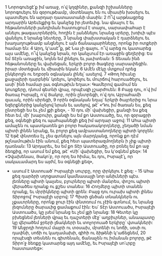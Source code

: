1 Նորոգուեցէ՛ք իմ առաջ, ո՛վ կղզիներ,
քանզի իշխանները նորոգուելու են զօրութեամբ,
մօտենալու են ու միասին խօսելու եւ պատմելու են արդար դատաստանի մասին:
2 Ո՞վ արթնացրեց արդարին Արեւելքից եւ կանչեց իր յետեւից.
նա գնալու է եւ հեթանոսների յանդիման հատուցում է տալու,
սարսափահար է անելու թագաւորներին,
հողին է յանձնելու նրանց սրերը,
խռիւի պէս վանելու է նրանց նետերը,
3 նրանց փախստական է դարձնելու
եւ խաղաղութեամբ անցնելու է այն ճանապարհները,
որոնք իր ոտքերի համար են:
4 Արդ, կ՚ասէ՞ք, թէ Նա չի գալու.
ո՞վ արեց ու կատարեց այս ամէնը,
ո՞վ կանչեց նրան, որ կանչւում էր առաջին ցեղերից:
Ես եմ Տէրն առաջին,
նոյնն եմ լինելու եւ յաւիտեան:
5 Տեսան ինձ հեթանոսները եւ վախեցան,
երկրի բոլոր ծագերը սարսափեցին.
իրար մօտեցան եւ միասին եկան:
6 Ամէն մէկը մտքում դրեց
ընկերոջն ու եղբօրն օգնական լինել՝ ասելով.
7 «Թող հիւսնը քաջալերի դարբնին՝
կռելու, կոփելու եւ մուրճով հարուածելու, եւ ասի՝
ինձ համար լաւ օգնութիւն եղաւ»:
Գամերով գամում են կուռքերը,
դնում գետնի վրայ, որպէսզի չշարժուեն:
8 Բայց դու, ո՛վ իմ ծառայ Իսրայէլ,
ո՛վ Յակոբ, որին ընտրեցի,
ո՛վ դու Աբրահամի զաւակ, որին սիրեցի,
9 որին օգնական եղայ՝
երկրի ծայրերից ու նրա եզերքներից կանչելով նրան եւ ասելով, թէ՝
«Դու իմ ծառան ես, քեզ ընտրեցի ես եւ չեմ լքի քեզ», -
10 դու մի՛ վախեցիր, քանզի ես քեզ հետ եմ,
մի՛ խաբուիր, քանզի ես եմ քո Աստուածը,
ես, որ զօրացրի քեզ,
օգնեցի քեզ ու պահպանեցի քեզ իմ արդար աջով:
11 Ահա պիտի ամաչեն ու պատկառեն քո բոլոր հակառակորդները,
չեղածի նման պիտի լինեն նրանք,
եւ բոլոր քեզ ամբաստանողները պիտի կորչեն:
12 Եթէ փնտռես էլ, չես գտնելու այն մարդկանց,
որոնք քո դէմ թշնամութիւն էին անում,
քեզ հետ պատերազմողներն ի չիք պիտի դառնան:
13 Արդարեւ, ես եմ քո Տէր Աստուածը,
որ բռնել եմ քո աջ ձեռքից,
որ ասում եմ քեզ, թէ՝
«Մի՛ վախեցիր, ես կ՚օգնեմ քեզ»:
14 «Չվախենաս, Յակո՛բ, որ որդ ես հիմա,
եւ դու, Իսրայէ՛լ, որ սակաւամարդ ես այժմ,
ես օգնեցի քեզ»,
- ասում է Աստուած՝ Իսրայէլի սուրբը, որը փրկելու է քեզ: -
15 Ահա քեզ դարձրի սղոցատամ կամնասայլի նոր անիւների պէս.
լեռները պիտի կալսես,
բլուրները պիտի մանրես,
փոշու պիտի վերածես դրանք ու քշես տանես:
16 Հողմերը պիտի տանեն դրանք,
եւ մրրիկները պիտի ցրեն:
Բայց դու ուրախ պիտի լինես Տիրոջով՝ Իսրայէլի սրբով:
17 Պիտի ցնծան տնանկներն ու չքաւորները,
որոնք ջուր էին փնտռում ու չէին գտնում,
եւ նրանց լեզուները ծարաւից ցամաքում էին:
Ես՝ Տէր Աստուածս, Իսրայէլի Աստուածս,
կը լսեմ նրանց եւ չեմ լքի նրանց:
18 Գետեր կը բխեցնեմ լեռների վրայ
եւ դաշտերի մէջ՝ աղբիւրներ,
անապատը կը վերածեմ ջրերի լճակների
եւ տոչորուած երկիրը՝ վտակների:
19 Անջրդի հողում մայրի ու տօսախ,
մրտենի ու նոճի, սօսի ու դափնի,
սոճի ու կաղամախի,
գիհի ու ձիթենի կ՚աճեցնեմ,
20 որպէսզի տեսնեն ու գիտենան,
ճանաչեն ու իմանան բոլորը,
թէ Տիրո՛ջ ձեռքը կատարեց այդ ամէնը,
եւ Իսրայէլի սո՛ւրբը հաստատեց»:

